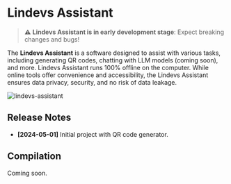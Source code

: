 # Lindevs Assistant

> ⚠️ **Lindevs Assistant is in early development stage**: Expect breaking changes and bugs!

The **Lindevs Assistant** is a software designed to assist with various tasks, including generating QR codes,
chatting with LLM models (coming soon), and more. Lindevs Assistant runs 100% offline on the computer. While
online tools offer convenience and accessibility, the Lindevs Assistant ensures data privacy, security, and
no risk of data leakage.

![lindevs-assistant](https://i.ibb.co/XSyDzsP/lindevs-assistant.png)

## Release Notes

* **[2024-05-01]** Initial project with QR code generator.

## Compilation

Coming soon.

